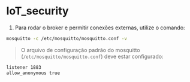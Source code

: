 # IoT_security

1. Para rodar o broker e permitir conexões externas, utilize o comando:

```bash
mosquitto -c /etc/mosquitto/mosquitto.conf -v
```
> O arquivo de configuração padrão do mosquitto (`/etc/mosquitto/mosquitto.conf`) deve estar configurado:

```bash
listener 1883
allow_anonymous true
```